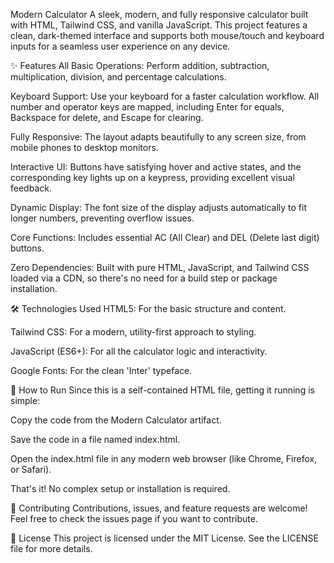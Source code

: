 Modern Calculator
A sleek, modern, and fully responsive calculator built with HTML, Tailwind CSS, and vanilla JavaScript. This project features a clean, dark-themed interface and supports both mouse/touch and keyboard inputs for a seamless user experience on any device.

✨ Features
All Basic Operations: Perform addition, subtraction, multiplication, division, and percentage calculations.

Keyboard Support: Use your keyboard for a faster calculation workflow. All number and operator keys are mapped, including Enter for equals, Backspace for delete, and Escape for clearing.

Fully Responsive: The layout adapts beautifully to any screen size, from mobile phones to desktop monitors.

Interactive UI: Buttons have satisfying hover and active states, and the corresponding key lights up on a keypress, providing excellent visual feedback.

Dynamic Display: The font size of the display adjusts automatically to fit longer numbers, preventing overflow issues.

Core Functions: Includes essential AC (All Clear) and DEL (Delete last digit) buttons.

Zero Dependencies: Built with pure HTML, JavaScript, and Tailwind CSS loaded via a CDN, so there's no need for a build step or package installation.

🛠️ Technologies Used
HTML5: For the basic structure and content.

Tailwind CSS: For a modern, utility-first approach to styling.

JavaScript (ES6+): For all the calculator logic and interactivity.

Google Fonts: For the clean 'Inter' typeface.

🚀 How to Run
Since this is a self-contained HTML file, getting it running is simple:

Copy the code from the Modern Calculator artifact.

Save the code in a file named index.html.

Open the index.html file in any modern web browser (like Chrome, Firefox, or Safari).

That's it! No complex setup or installation is required.

🤝 Contributing
Contributions, issues, and feature requests are welcome! Feel free to check the issues page if you want to contribute.

📄 License
This project is licensed under the MIT License. See the LICENSE file for more details.
